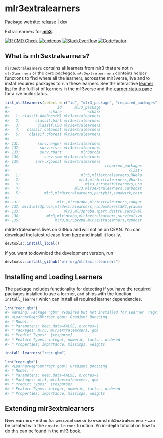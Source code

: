 
# mlr3extralearners

Package website: [release](https://mlr3extralearners.mlr-org.com/) |
[dev](https://mlr3extralearners.mlr-org.com/dev/)

Extra Learners for **[mlr3](https://github.com/mlr-org/mlr3/)**.

<!-- badges: start -->

[![R CMD
Check](https://github.com/mlr-org/mlr3extralearners/workflows/R%20CMD%20Check/badge.svg)](https://mlr3extralearners.mlr-org.com/articles/learners/learner_status.html)
[![codecov](https://codecov.io/gh/mlr-org/mlr3extralearners/branch/main/graph/badge.svg)](https://codecov.io/gh/mlr-org/mlr3extralearners)
[![StackOverflow](https://img.shields.io/badge/stackoverflow-mlr3-orange.svg)](https://stackoverflow.com/questions/tagged/mlr3)
[![CodeFactor](https://www.codefactor.io/repository/github/mlr-org/mlr3extralearners/badge)](https://www.codefactor.io/repository/github/mlr-org/mlr3extralearners)
<!-- badges: end -->

## What is mlr3extralearners?

`mlr3extralearners` contains all learners from mlr3 that are not in
`mlr3learners` or the core packages. `mlr3extralearners` contains helper
functions to find where all the learners, across the mlr3verse, live and
to install required packages to run these learners. See the interactive
[learner
list](https://mlr3extralearners.mlr-org.com/articles/learners/list_learners.html)
for the full list of learners in the mlr3verse and the [learner status
page](https://mlr3extralearners.mlr-org.com/articles/learners/test_overview.html)
for a live build status.

``` r
list_mlr3learners(select = c("id", "mlr3_package", "required_packages"))
#>                      id      mlr3_package
#>                  <char>            <char>
#>   1: classif.AdaBoostM1 mlr3extralearners
#>   2:       classif.bart mlr3extralearners
#>   3:        classif.C50 mlr3extralearners
#>   4:   classif.catboost mlr3extralearners
#>   5:    classif.cforest mlr3extralearners
#>  ---                                     
#> 131:        surv.ranger mlr3extralearners
#> 132:         surv.rfsrc mlr3extralearners
#> 133:         surv.rpart         mlr3proba
#> 134:           surv.svm mlr3extralearners
#> 135:       surv.xgboost mlr3extralearners
#>                                            required_packages
#>                                                       <list>
#>   1:                            mlr3,mlr3extralearners,RWeka
#>   2:                           mlr3,mlr3extralearners,dbarts
#>   3:                              mlr3,mlr3extralearners,C50
#>   4:                         mlr3,mlr3extralearners,catboost
#>   5:           mlr3,mlr3extralearners,partykit,sandwich,coin
#>  ---                                                        
#> 131:                 mlr3,mlr3proba,mlr3extralearners,ranger
#> 132: mlr3,mlr3proba,mlr3extralearners,randomForestSRC,pracma
#> 133:                    mlr3,mlr3proba,rpart,distr6,survival
#> 134:            mlr3,mlr3proba,mlr3extralearners,survivalsvm
#> 135:                mlr3,mlr3proba,mlr3extralearners,xgboost
```

mlr3extralearners lives on GitHub and will not be on CRAN. You can
download the latest release from
[here](https://github.com/mlr-org/mlr3extralearners/releases) and
install it locally.

``` r
devtools::install_local()
```

If you want to download the development version, run

``` r
devtools::install_github("mlr-org/mlr3extralearners")
```

## Installing and Loading Learners

The package includes functionality for detecting if you have the
required packages installed to use a learner, and ships with the
function `install_learner` which can install all required learner
dependencies.

``` r
lrn("regr.gbm")
#> Warning: Package 'gbm' required but not installed for Learner 'regr.gbm'
#> <LearnerRegrGBM:regr.gbm>: Gradient Boosting
#> * Model: -
#> * Parameters: keep.data=FALSE, n.cores=1
#> * Packages: mlr3, mlr3extralearners, gbm
#> * Predict Types:  [response]
#> * Feature Types: integer, numeric, factor, ordered
#> * Properties: importance, missings, weights
```

``` r
install_learners("regr.gbm")
```

``` r
lrn("regr.gbm")
#> <LearnerRegrGBM:regr.gbm>: Gradient Boosting
#> * Model: -
#> * Parameters: keep.data=FALSE, n.cores=1
#> * Packages: mlr3, mlr3extralearners, gbm
#> * Predict Types:  [response]
#> * Feature Types: integer, numeric, factor, ordered
#> * Properties: importance, missings, weights
```

## Extending mlr3extralearners

New learners - either for personal use or to extend mlr3extralearners -
can be created with the `create_learner` function. An in-depth tutorial
on how to do this can be found in the [mlr3
book](https://mlr3book.mlr-org.com/extending.html#sec-extending-learners).

